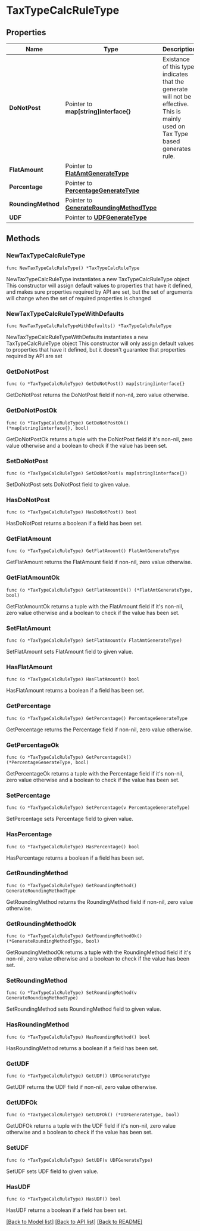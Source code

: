 # TaxTypeCalcRuleType

## Properties

Name | Type | Description | Notes
------------ | ------------- | ------------- | -------------
**DoNotPost** | Pointer to **map[string]interface{}** | Existance of this type indicates that the generate will not be effective. This is mainly used on Tax Type based generates rule. | [optional] 
**FlatAmount** | Pointer to [**FlatAmtGenerateType**](FlatAmtGenerateType.md) |  | [optional] 
**Percentage** | Pointer to [**PercentageGenerateType**](PercentageGenerateType.md) |  | [optional] 
**RoundingMethod** | Pointer to [**GenerateRoundingMethodType**](GenerateRoundingMethodType.md) |  | [optional] 
**UDF** | Pointer to [**UDFGenerateType**](UDFGenerateType.md) |  | [optional] 

## Methods

### NewTaxTypeCalcRuleType

`func NewTaxTypeCalcRuleType() *TaxTypeCalcRuleType`

NewTaxTypeCalcRuleType instantiates a new TaxTypeCalcRuleType object
This constructor will assign default values to properties that have it defined,
and makes sure properties required by API are set, but the set of arguments
will change when the set of required properties is changed

### NewTaxTypeCalcRuleTypeWithDefaults

`func NewTaxTypeCalcRuleTypeWithDefaults() *TaxTypeCalcRuleType`

NewTaxTypeCalcRuleTypeWithDefaults instantiates a new TaxTypeCalcRuleType object
This constructor will only assign default values to properties that have it defined,
but it doesn't guarantee that properties required by API are set

### GetDoNotPost

`func (o *TaxTypeCalcRuleType) GetDoNotPost() map[string]interface{}`

GetDoNotPost returns the DoNotPost field if non-nil, zero value otherwise.

### GetDoNotPostOk

`func (o *TaxTypeCalcRuleType) GetDoNotPostOk() (*map[string]interface{}, bool)`

GetDoNotPostOk returns a tuple with the DoNotPost field if it's non-nil, zero value otherwise
and a boolean to check if the value has been set.

### SetDoNotPost

`func (o *TaxTypeCalcRuleType) SetDoNotPost(v map[string]interface{})`

SetDoNotPost sets DoNotPost field to given value.

### HasDoNotPost

`func (o *TaxTypeCalcRuleType) HasDoNotPost() bool`

HasDoNotPost returns a boolean if a field has been set.

### GetFlatAmount

`func (o *TaxTypeCalcRuleType) GetFlatAmount() FlatAmtGenerateType`

GetFlatAmount returns the FlatAmount field if non-nil, zero value otherwise.

### GetFlatAmountOk

`func (o *TaxTypeCalcRuleType) GetFlatAmountOk() (*FlatAmtGenerateType, bool)`

GetFlatAmountOk returns a tuple with the FlatAmount field if it's non-nil, zero value otherwise
and a boolean to check if the value has been set.

### SetFlatAmount

`func (o *TaxTypeCalcRuleType) SetFlatAmount(v FlatAmtGenerateType)`

SetFlatAmount sets FlatAmount field to given value.

### HasFlatAmount

`func (o *TaxTypeCalcRuleType) HasFlatAmount() bool`

HasFlatAmount returns a boolean if a field has been set.

### GetPercentage

`func (o *TaxTypeCalcRuleType) GetPercentage() PercentageGenerateType`

GetPercentage returns the Percentage field if non-nil, zero value otherwise.

### GetPercentageOk

`func (o *TaxTypeCalcRuleType) GetPercentageOk() (*PercentageGenerateType, bool)`

GetPercentageOk returns a tuple with the Percentage field if it's non-nil, zero value otherwise
and a boolean to check if the value has been set.

### SetPercentage

`func (o *TaxTypeCalcRuleType) SetPercentage(v PercentageGenerateType)`

SetPercentage sets Percentage field to given value.

### HasPercentage

`func (o *TaxTypeCalcRuleType) HasPercentage() bool`

HasPercentage returns a boolean if a field has been set.

### GetRoundingMethod

`func (o *TaxTypeCalcRuleType) GetRoundingMethod() GenerateRoundingMethodType`

GetRoundingMethod returns the RoundingMethod field if non-nil, zero value otherwise.

### GetRoundingMethodOk

`func (o *TaxTypeCalcRuleType) GetRoundingMethodOk() (*GenerateRoundingMethodType, bool)`

GetRoundingMethodOk returns a tuple with the RoundingMethod field if it's non-nil, zero value otherwise
and a boolean to check if the value has been set.

### SetRoundingMethod

`func (o *TaxTypeCalcRuleType) SetRoundingMethod(v GenerateRoundingMethodType)`

SetRoundingMethod sets RoundingMethod field to given value.

### HasRoundingMethod

`func (o *TaxTypeCalcRuleType) HasRoundingMethod() bool`

HasRoundingMethod returns a boolean if a field has been set.

### GetUDF

`func (o *TaxTypeCalcRuleType) GetUDF() UDFGenerateType`

GetUDF returns the UDF field if non-nil, zero value otherwise.

### GetUDFOk

`func (o *TaxTypeCalcRuleType) GetUDFOk() (*UDFGenerateType, bool)`

GetUDFOk returns a tuple with the UDF field if it's non-nil, zero value otherwise
and a boolean to check if the value has been set.

### SetUDF

`func (o *TaxTypeCalcRuleType) SetUDF(v UDFGenerateType)`

SetUDF sets UDF field to given value.

### HasUDF

`func (o *TaxTypeCalcRuleType) HasUDF() bool`

HasUDF returns a boolean if a field has been set.


[[Back to Model list]](../README.md#documentation-for-models) [[Back to API list]](../README.md#documentation-for-api-endpoints) [[Back to README]](../README.md)


